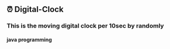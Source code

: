 ##  ⏰ Digital-Clock
### This is the moving digital clock per 10sec by randomly
#### java programming
